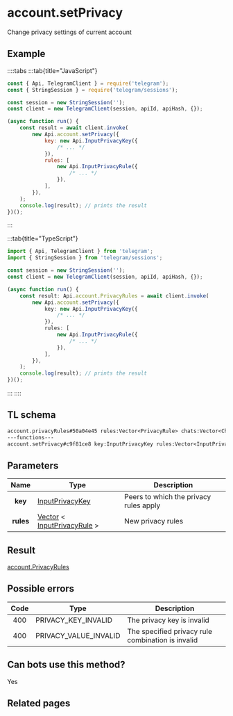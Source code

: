 # account.setPrivacy

Change privacy settings of current account

## Example

::::tabs
:::tab{title="JavaScript"}

```js
const { Api, TelegramClient } = require('telegram');
const { StringSession } = require('telegram/sessions');

const session = new StringSession('');
const client = new TelegramClient(session, apiId, apiHash, {});

(async function run() {
    const result = await client.invoke(
        new Api.account.setPrivacy({
            key: new Api.InputPrivacyKey({
                /* ... */
            }),
            rules: [
                new Api.InputPrivacyRule({
                    /* ... */
                }),
            ],
        }),
    );
    console.log(result); // prints the result
})();
```

:::

:::tab{title="TypeScript"}

```ts
import { Api, TelegramClient } from 'telegram';
import { StringSession } from 'telegram/sessions';

const session = new StringSession('');
const client = new TelegramClient(session, apiId, apiHash, {});

(async function run() {
    const result: Api.account.PrivacyRules = await client.invoke(
        new Api.account.setPrivacy({
            key: new Api.InputPrivacyKey({
                /* ... */
            }),
            rules: [
                new Api.InputPrivacyRule({
                    /* ... */
                }),
            ],
        }),
    );
    console.log(result); // prints the result
})();
```

:::
::::

## TL schema

```txt
account.privacyRules#50a04e45 rules:Vector<PrivacyRule> chats:Vector<Chat> users:Vector<User> = account.PrivacyRules;
---functions---
account.setPrivacy#c9f81ce8 key:InputPrivacyKey rules:Vector<InputPrivacyRule> = account.PrivacyRules;
```

## Parameters

|   Name    | Type                                                                                                                        | Description                            |
| :-------: | --------------------------------------------------------------------------------------------------------------------------- | -------------------------------------- |
|  **key**  | [InputPrivacyKey](https://core.telegram.org/type/InputPrivacyKey)                                                           | Peers to which the privacy rules apply |
| **rules** | [Vector](https://core.telegram.org/type/Vector%20t) < [InputPrivacyRule](https://core.telegram.org/type/InputPrivacyRule) > | New privacy rules                      |

## Result

[account.PrivacyRules](https://core.telegram.org/type/account.PrivacyRules)

## Possible errors

| Code | Type                  | Description                                       |
| :--: | --------------------- | ------------------------------------------------- |
| 400  | PRIVACY_KEY_INVALID   | The privacy key is invalid                        |
| 400  | PRIVACY_VALUE_INVALID | The specified privacy rule combination is invalid |

## Can bots use this method?

Yes

## Related pages

